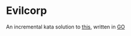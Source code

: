 # Evilcorp

An incremental kata solution to [this](https://github.com/Gianfrancoalongi/incremental_katas/tree/master/Evil_Corp), written in [GO](http://golang.org)
